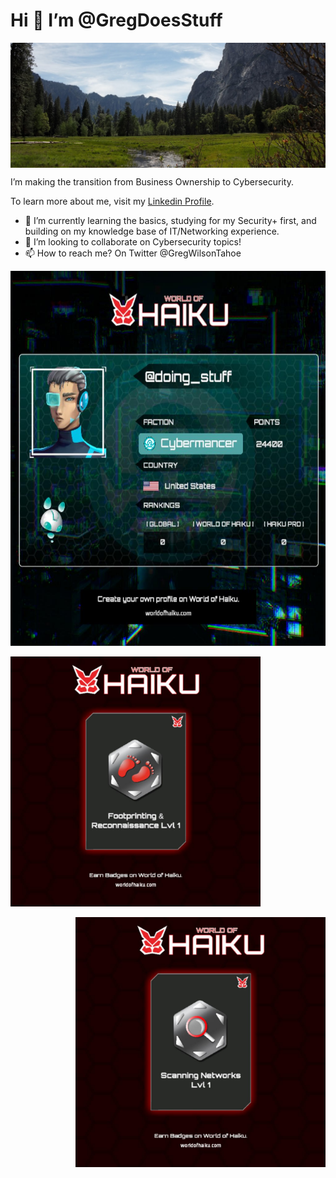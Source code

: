# Hi 👋 I’m @GregDoesStuff

<p align="center" style="height:200px; overflow: hidden;">
  <img src="Yosemite.jpg" style="height; 50%; width=900px; display: block; margin: 0 auto; alt="Yosemite Valley :)">
</p>
<p>
I’m making the transition from Business Ownership to  Cybersecurity.
<p>To learn more about me, visit my <a href="https://www.linkedin.com/in/gregdoesstuff/">Linkedin Profile</a>.
</p>

- 🌱 I’m currently learning the basics, studying for my Security+ first, and building on my knowledge base of IT/Networking experience.
- 💞️ I’m looking to collaborate on Cybersecurity topics!
- 📫 How to reach me? On Twitter @GregWilsonTahoe

<p align="center">
  <img src="2-16-2023 7-52-03 PM.jpg" height="600px" width="600px" >
</p>
<p>
<p align="left">
  <img src="2-17-2023 6-11-49 PM.jpg" height="400px" width="auto" >
</p>
<p align="right">
  <img src="2-17-2023 6-12-01 PM.jpg" height="400px" width="auto" >
</p>
<p>

<!---
GregDoesStuff/GregDoesStuff is a ✨ special ✨ repository because its `README.md` (this file) appears on your GitHub profile.
You can click the Preview link to take a look at your changes.
--->
